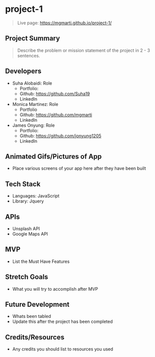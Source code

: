 # project-1

> Live page: https://mgmarti.github.io/project-1/

## Project Summary

> Describe the problem or mission statement of the project in 2 - 3 sentences.

## Developers

- Suha Alobaidi: Role
  - Portfolio:
  - Github: https://github.com/Suha19
  - LinkedIn
- Monica Martinez: Role
  - Portfolio
  - Github: https://github.com/mgmarti
  - LinkedIn
- James Onyung: Role
  - Portfolio:
  - Github: https://github.com/jonyung1205
  - LinkedIn

## Animated Gifs/Pictures of App

- Place various screens of your app here after they have been built

## Tech Stack

- Languages: JavaScript
- Library: Jquery


## APIs

- Unsplash API
- Google Maps API

## MVP

- List the Must Have Features

## Stretch Goals

- What you will try to accomplish after MVP

## Future Development

- Whats been tabled
- Update this after the project has been completed

## Credits/Resources

- Any credits you should list to resources you used